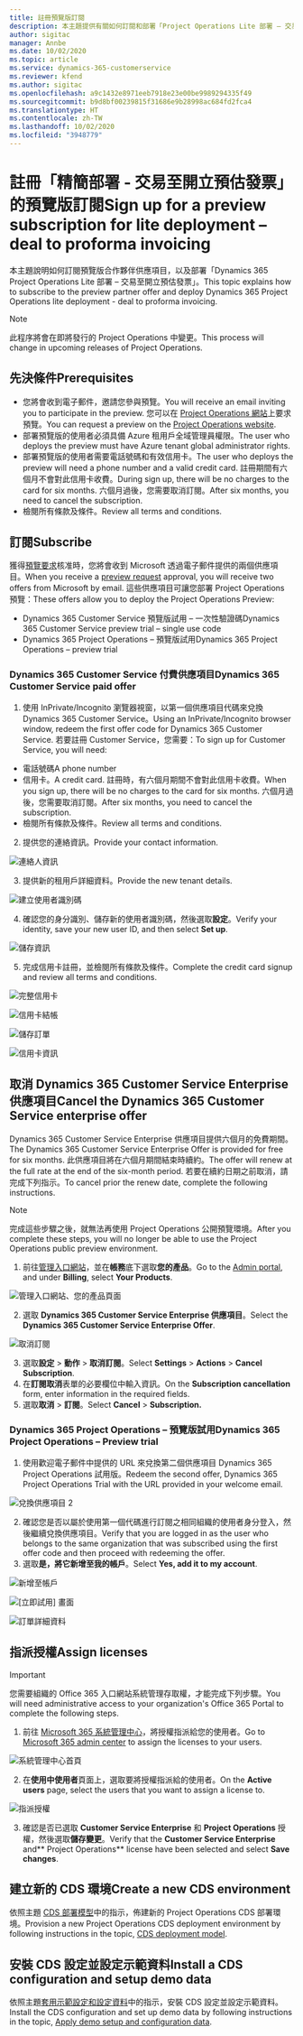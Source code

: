 ```yaml
---
title: 註冊預覽版訂閱
description: 本主題提供有關如何訂閱和部署「Project Operations Lite 部署 – 交易至開立預估發票」的資訊。
author: sigitac
manager: Annbe
ms.date: 10/02/2020
ms.topic: article
ms.service: dynamics-365-customerservice
ms.reviewer: kfend
ms.author: sigitac
ms.openlocfilehash: a9c1432e8971eeb7918e23e00be9989294335f49
ms.sourcegitcommit: b9d8bf00239815f31686e9b28998ac684fd2fca4
ms.translationtype: HT
ms.contentlocale: zh-TW
ms.lasthandoff: 10/02/2020
ms.locfileid: "3948779"
---
```

# <a name="sign-up-for-a-preview-subscription-for-lite-deployment--deal-to-proforma-invoicing"></a><span data-ttu-id="28a1a-103">註冊「精簡部署 - 交易至開立預估發票」的預覽版訂閱</span><span class="sxs-lookup"><span data-stu-id="28a1a-103">Sign up for a preview subscription for lite deployment – deal to proforma invoicing</span></span>

<span data-ttu-id="28a1a-104">本主題說明如何訂閱預覽版合作夥伴供應項目，以及部署「Dynamics 365 Project Operations Lite 部署 – 交易至開立預估發票」。</span><span class="sxs-lookup"><span data-stu-id="28a1a-104">This topic explains how to subscribe to the preview partner offer and deploy Dynamics 365 Project Operations lite deployment - deal to proforma invoicing.</span></span>

> [!NOTE]
> <span data-ttu-id="28a1a-105">此程序將會在即將發行的 Project Operations 中變更。</span><span class="sxs-lookup"><span data-stu-id="28a1a-105">This process will change in upcoming releases of Project Operations.</span></span>

## <a name="prerequisites"></a><span data-ttu-id="28a1a-106">先決條件</span><span class="sxs-lookup"><span data-stu-id="28a1a-106">Prerequisites</span></span>

- <span data-ttu-id="28a1a-107">您將會收到電子郵件，邀請您參與預覽。</span><span class="sxs-lookup"><span data-stu-id="28a1a-107">You will receive an email inviting you to participate in the preview.</span></span> <span data-ttu-id="28a1a-108">您可以在 [Project Operations 網站](https://dynamics.microsoft.com/en-us/project-operations/overview/)上要求預覽。</span><span class="sxs-lookup"><span data-stu-id="28a1a-108">You can request a preview on the [Project Operations website](https://dynamics.microsoft.com/en-us/project-operations/overview/).</span></span>
- <span data-ttu-id="28a1a-109">部署預覽版的使用者必須具備 Azure 租用戶全域管理員權限。</span><span class="sxs-lookup"><span data-stu-id="28a1a-109">The user who deploys the preview must have Azure tenant global administrator rights.</span></span>
- <span data-ttu-id="28a1a-110">部署預覽版的使用者需要電話號碼和有效信用卡。</span><span class="sxs-lookup"><span data-stu-id="28a1a-110">The user who deploys the preview will need a phone number and a valid credit card.</span></span> <span data-ttu-id="28a1a-111">註冊期間有六個月不會對此信用卡收費。</span><span class="sxs-lookup"><span data-stu-id="28a1a-111">During sign up, there will be no charges to the card for six months.</span></span> <span data-ttu-id="28a1a-112">六個月過後，您需要取消訂閱。</span><span class="sxs-lookup"><span data-stu-id="28a1a-112">After six months, you need to cancel the subscription.</span></span> 
- <span data-ttu-id="28a1a-113">檢閱所有條款及條件。</span><span class="sxs-lookup"><span data-stu-id="28a1a-113">Review all terms and conditions.</span></span>

## <a name="subscribe"></a><span data-ttu-id="28a1a-114">訂閱</span><span class="sxs-lookup"><span data-stu-id="28a1a-114">Subscribe</span></span>

<span data-ttu-id="28a1a-115">獲得[預覽要求](https://forms.office.com/FormsPro/Pages/ResponsePage.aspx?id=v4j5cvGGr0GRqy180BHbR56j8lZs0FdAvwT75_WNFyxUMkRDV1NYQU5TNjE2VjhKOVBUNVg2R0s1NC4u)核准時，您將會收到 Microsoft 透過電子郵件提供的兩個供應項目。</span><span class="sxs-lookup"><span data-stu-id="28a1a-115">When you receive a [preview request](https://forms.office.com/FormsPro/Pages/ResponsePage.aspx?id=v4j5cvGGr0GRqy180BHbR56j8lZs0FdAvwT75_WNFyxUMkRDV1NYQU5TNjE2VjhKOVBUNVg2R0s1NC4u) approval, you will receive two offers from Microsoft by email.</span></span> <span data-ttu-id="28a1a-116">這些供應項目可讓您部署 Project Operations 預覽：</span><span class="sxs-lookup"><span data-stu-id="28a1a-116">These offers allow you to deploy the Project Operations Preview:</span></span>

- <span data-ttu-id="28a1a-117">Dynamics 365 Customer Service 預覽版試用 – 一次性驗證碼</span><span class="sxs-lookup"><span data-stu-id="28a1a-117">Dynamics 365 Customer Service preview trial – single use code</span></span>
- <span data-ttu-id="28a1a-118">Dynamics 365 Project Operations – 預覽版試用</span><span class="sxs-lookup"><span data-stu-id="28a1a-118">Dynamics 365 Project Operations – preview trial</span></span>

### <a name="dynamics-365-customer-service-paid-offer"></a><span data-ttu-id="28a1a-119">Dynamics 365 Customer Service 付費供應項目</span><span class="sxs-lookup"><span data-stu-id="28a1a-119">Dynamics 365 Customer Service paid offer</span></span>

1. <span data-ttu-id="28a1a-120">使用 InPrivate/Incognito 瀏覽器視窗，以第一個供應項目代碼來兌換 Dynamics 365 Customer Service。</span><span class="sxs-lookup"><span data-stu-id="28a1a-120">Using an InPrivate/Incognito browser window, redeem the first offer code for Dynamics 365 Customer Service.</span></span> <span data-ttu-id="28a1a-121">若要註冊 Customer Service，您需要：</span><span class="sxs-lookup"><span data-stu-id="28a1a-121">To sign up for Customer Service, you will need:</span></span>

- <span data-ttu-id="28a1a-122">電話號碼</span><span class="sxs-lookup"><span data-stu-id="28a1a-122">A phone number</span></span>
- <span data-ttu-id="28a1a-123">信用卡。</span><span class="sxs-lookup"><span data-stu-id="28a1a-123">A credit card.</span></span> <span data-ttu-id="28a1a-124">註冊時，有六個月期間不會對此信用卡收費。</span><span class="sxs-lookup"><span data-stu-id="28a1a-124">When you sign up, there will be no charges to the card for six months.</span></span> <span data-ttu-id="28a1a-125">六個月過後，您需要取消訂閱。</span><span class="sxs-lookup"><span data-stu-id="28a1a-125">After six months, you need to cancel the subscription.</span></span>
- <span data-ttu-id="28a1a-126">檢閱所有條款及條件。</span><span class="sxs-lookup"><span data-stu-id="28a1a-126">Review all terms and conditions.</span></span>

2. <span data-ttu-id="28a1a-127">提供您的連絡資訊。</span><span class="sxs-lookup"><span data-stu-id="28a1a-127">Provide your contact information.</span></span>

![連絡人資訊](./media/1ContactInformation.png)

3. <span data-ttu-id="28a1a-129">提供新的租用戶詳細資料。</span><span class="sxs-lookup"><span data-stu-id="28a1a-129">Provide the new tenant details.</span></span>

![建立使用者識別碼](./media/2CreateUserID.png)

4. <span data-ttu-id="28a1a-131">確認您的身分識別、儲存新的使用者識別碼，然後選取**設定**。</span><span class="sxs-lookup"><span data-stu-id="28a1a-131">Verify your identity, save your new user ID, and then select **Set up**.</span></span>

![儲存資訊](./media/3SaveInfo.png)

5. <span data-ttu-id="28a1a-133">完成信用卡註冊，並檢閱所有條款及條件。</span><span class="sxs-lookup"><span data-stu-id="28a1a-133">Complete the credit card signup and review all terms and conditions.</span></span> 

![完整信用卡](./media/4CompleteCreditCard.png)

![信用卡結帳](./media/5CreditCardCheckout.png)

![儲存訂單](./media/6SaveOrder.png)

![信用卡資訊](./media/7Confirmation.png)

## <a name="cancel-the-dynamics-365-customer-service-enterprise-offer"></a><span data-ttu-id="28a1a-138">取消 Dynamics 365 Customer Service Enterprise 供應項目</span><span class="sxs-lookup"><span data-stu-id="28a1a-138">Cancel the Dynamics 365 Customer Service enterprise offer</span></span>

<span data-ttu-id="28a1a-139">Dynamics 365 Customer Service Enterprise 供應項目提供六個月的免費期間。</span><span class="sxs-lookup"><span data-stu-id="28a1a-139">The Dynamics 365 Customer Service Enterprise Offer is provided for free for six months.</span></span> <span data-ttu-id="28a1a-140">此供應項目將在六個月期間結束時續約。</span><span class="sxs-lookup"><span data-stu-id="28a1a-140">The offer will renew at the full rate at the end of the six-month period.</span></span> <span data-ttu-id="28a1a-141">若要在續約日期之前取消，請完成下列指示。</span><span class="sxs-lookup"><span data-stu-id="28a1a-141">To cancel prior the renew date, complete the following instructions.</span></span> 

> [!NOTE]
> <span data-ttu-id="28a1a-142">完成這些步驟之後，就無法再使用 Project Operations 公開預覽環境。</span><span class="sxs-lookup"><span data-stu-id="28a1a-142">After you complete these steps, you will no longer be able to use the Project Operations public preview environment.</span></span>

1. <span data-ttu-id="28a1a-143">前往[管理入口網站](https://admin.microsoft.com/)，並在**帳務**底下選取**您的產品**。</span><span class="sxs-lookup"><span data-stu-id="28a1a-143">Go to the [Admin portal](https://admin.microsoft.com/), and under **Billing**, select **Your Products**.</span></span>

![管理入口網站、您的產品頁面](./media/8AdminPortal.png)

2. <span data-ttu-id="28a1a-145">選取 **Dynamics 365 Customer Service Enterprise 供應項目**。</span><span class="sxs-lookup"><span data-stu-id="28a1a-145">Select the **Dynamics 365 Customer Service Enterprise Offer**.</span></span>

![取消訂閱](./media/9CancelSubscription.png)

3. <span data-ttu-id="28a1a-147">選取**設定** > **動作** > **取消訂閱**。</span><span class="sxs-lookup"><span data-stu-id="28a1a-147">Select **Settings** > **Actions** > **Cancel Subscription**.</span></span>
4. <span data-ttu-id="28a1a-148">在**訂閱取消**表單的必要欄位中輸入資訊。</span><span class="sxs-lookup"><span data-stu-id="28a1a-148">On the **Subscription cancellation** form, enter information in the required fields.</span></span>
5. <span data-ttu-id="28a1a-149">選取**取消** > **訂閱**。</span><span class="sxs-lookup"><span data-stu-id="28a1a-149">Select **Cancel** > **Subscription.**</span></span>

### <a name="dynamics-365-project-operations--preview-trial"></a><span data-ttu-id="28a1a-150">Dynamics 365 Project Operations – 預覽版試用</span><span class="sxs-lookup"><span data-stu-id="28a1a-150">Dynamics 365 Project Operations – Preview trial</span></span>

1. <span data-ttu-id="28a1a-151">使用歡迎電子郵件中提供的 URL 來兌換第二個供應項目 Dynamics 365 Project Operations 試用版。</span><span class="sxs-lookup"><span data-stu-id="28a1a-151">Redeem the second offer, Dynamics 365 Project Operations Trial with the URL provided in your welcome email.</span></span>

![兌換供應項目 2](./media/10RedeemOffer2.png)

2. <span data-ttu-id="28a1a-153">確認您是否以屬於使用第一個代碼進行訂閱之相同組織的使用者身分登入，然後繼續兌換供應項目。</span><span class="sxs-lookup"><span data-stu-id="28a1a-153">Verify that you are logged in as the user who belongs to the same organization that was subscribed using the first offer code and then proceed with redeeming the offer.</span></span> 
3. <span data-ttu-id="28a1a-154">選取**是，將它新增至我的帳戶**。</span><span class="sxs-lookup"><span data-stu-id="28a1a-154">Select **Yes, add it to my account**.</span></span>

![新增至帳戶](./media/11AddToAccount.png)

![[立即試用] 畫面](./media/12TryNow.png)

![訂單詳細資料](./media/13Confirmation.png)

## <a name="assign-licenses"></a><span data-ttu-id="28a1a-158">指派授權</span><span class="sxs-lookup"><span data-stu-id="28a1a-158">Assign licenses</span></span>

> [!IMPORTANT]
> <span data-ttu-id="28a1a-159">您需要組織的 Office 365 入口網站系統管理存取權，才能完成下列步驟。</span><span class="sxs-lookup"><span data-stu-id="28a1a-159">You will need administrative access to your organization's Office 365 Portal to complete the following steps.</span></span>

1. <span data-ttu-id="28a1a-160">前往 [Microsoft 365 系統管理中心](https://portal.office.com/)，將授權指派給您的使用者。</span><span class="sxs-lookup"><span data-stu-id="28a1a-160">Go to [Microsoft 365 admin center](https://portal.office.com/) to assign the licenses to your users.</span></span>

![系統管理中心首頁](./media/14AdminPortal.png)

2. <span data-ttu-id="28a1a-162">在**使用中使用者**頁面上，選取要將授權指派給的使用者。</span><span class="sxs-lookup"><span data-stu-id="28a1a-162">On the **Active users** page, select the users that you want to assign a license to.</span></span>

![指派授權](./media/15AssignLicenses.png)

3. <span data-ttu-id="28a1a-164">確認是否已選取 **Customer Service Enterprise** 和 **Project Operations** 授權，然後選取**儲存變更**。</span><span class="sxs-lookup"><span data-stu-id="28a1a-164">Verify that the **Customer Service Enterprise** and\*\* Project Operations\*\* license have been selected and select **Save changes**.</span></span>

## <a name="create-a-new-cds-environment"></a><span data-ttu-id="28a1a-165">建立新的 CDS 環境</span><span class="sxs-lookup"><span data-stu-id="28a1a-165">Create a new CDS environment</span></span>

<span data-ttu-id="28a1a-166">依照主題 [CDS 部署模型](lite-deployment.md)中的指示，佈建新的 Project Operations CDS 部署環境。</span><span class="sxs-lookup"><span data-stu-id="28a1a-166">Provision a new Project Operations CDS deployment environment by following instructions in the topic, [CDS deployment model](lite-deployment.md).</span></span>

## <a name="install-a-cds-configuration-and-setup-demo-data"></a><span data-ttu-id="28a1a-167">安裝 CDS 設定並設定示範資料</span><span class="sxs-lookup"><span data-stu-id="28a1a-167">Install a CDS configuration and setup demo data</span></span>

<span data-ttu-id="28a1a-168">依照主題[套用示範設定和設定資料](lite-apply-demo-setup-config-data.md)中的指示，安裝 CDS 設定並設定示範資料。</span><span class="sxs-lookup"><span data-stu-id="28a1a-168">Install the CDS configuration and set up demo data by following instructions in the topic, [Apply demo setup and configuration data](lite-apply-demo-setup-config-data.md).</span></span>
